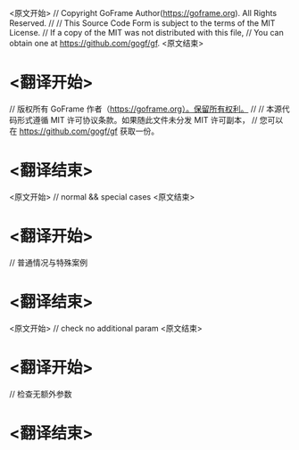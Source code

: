 
<原文开始>
// Copyright GoFrame Author(https://goframe.org). All Rights Reserved.
//
// This Source Code Form is subject to the terms of the MIT License.
// If a copy of the MIT was not distributed with this file,
// You can obtain one at https://github.com/gogf/gf.
<原文结束>

# <翻译开始>
// 版权所有 GoFrame 作者（https://goframe.org）。保留所有权利。
//
// 本源代码形式遵循 MIT 许可协议条款。如果随此文件未分发 MIT 许可副本，
// 您可以在 https://github.com/gogf/gf 获取一份。
# <翻译结束>












<原文开始>
// normal && special cases
<原文结束>

# <翻译开始>
// 普通情况与特殊案例
# <翻译结束>


<原文开始>
// check no additional param
<原文结束>

# <翻译开始>
// 检查无额外参数
# <翻译结束>

